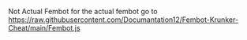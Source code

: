 Not Actual Fembot for the actual fembot go to 
https://raw.githubusercontent.com/Documantation12/Fembot-Krunker-Cheat/main/Fembot.js
